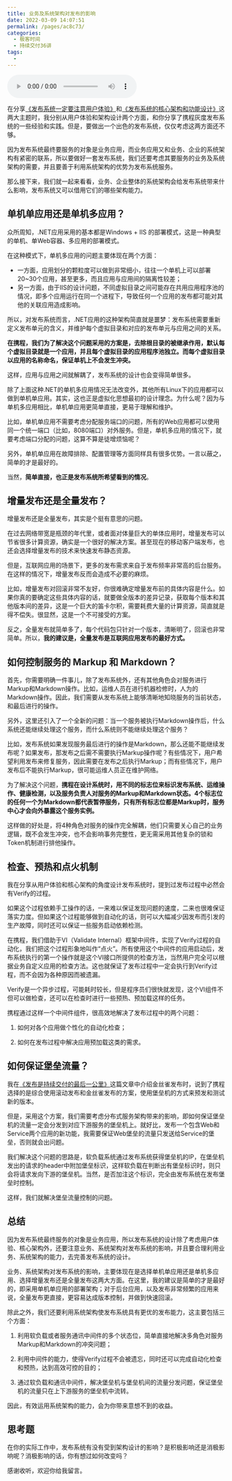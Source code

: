 ```yaml
---
title: 业务及系统架构对发布的影响
date: 2022-03-09 14:07:51
permalink: /pages/ac8c73/
categories:
  - 极客时间
  - 持续交付36讲
tags:
  - 
---
```

<audio title="23.业务及系统架构对发布的影响" src="https://static001.geekbang.org/resource/audio/e9/9d/e949a8ce4621e79c3f45736d74e8469d.mp3" controls="controls"></audio> 
<p>在分享<a href="https://time.geekbang.org/column/article/13552">《发布系统一定要注意用户体验》</a>和<a href="https://time.geekbang.org/column/article/13905">《发布系统的核心架构和功能设计》</a>这两大主题时，我分别从用户体验和架构设计两个方面，和你分享了携程灰度发布系统的一些经验和实践。但是，要做出一个出色的发布系统，仅仅考虑这两方面还不够。</p>
<p>因为发布系统最终要服务的对象是业务应用，而业务应用又和业务、企业的系统架构有紧密的联系，所以要做好一套发布系统，我们还要考虑其要服务的业务及系统架构的需要，并且要善于利用系统架构的优势为发布系统服务。</p>
<p>那么接下来，我们就一起来看看，业务、企业整体的系统架构会给发布系统带来什么影响，发布系统又可以借用它们的哪些架构能力。</p>
<h2>单机单应用还是单机多应用？</h2>
<p>众所周知，.NET应用采用的基本都是Windows + IIS 的部署模式，这是一种典型的单机、单Web容器、多应用的部署模式。</p>
<p>在这种模式下，单机多应用的问题主要体现在两个方面：</p>
<ul>
<li>一方面，应用划分的颗粒度可以做到非常细小，往往一个单机上可以部署20~30个应用，甚至更多，而且应用与应用间的隔离性较差；</li>
<li>另一方面，由于IIS的设计问题，不同虚拟目录之间可能存在共用应用程序池的情况，即多个应用运行在同一个进程下，导致任何一个应用的发布都可能对其他的关联应用造成影响。</li>
</ul><!-- [[[read_end]]] -->
<p>所以，对发布系统而言，.NET应用的这种架构简直就是噩梦：发布系统需要重新定义发布单元的含义，并维护每个虚拟目录和对应的发布单元与应用之间的关系。</p>
<p><strong>在携程，我们为了解决这个问题采用的方案是，去除根目录的被继承作用，默认每个虚拟目录就是一个应用，并且每个虚拟目录的应用程序池独立。而每个虚拟目录以应用的名称命名，保证单机上不会发生冲突。</strong></p>
<p>这样，应用与应用之间就解耦了，发布系统的设计也会变得简单很多。</p>
<p>除了上面这种.NET的单机多应用情况无法改变外，其他所有Linux下的应用都可以做到单机单应用。其实，这也正是虚拟化思想最初的设计理念。为什么呢？因为与单机多应用相比，单机单应用更简单直接，更易于理解和维护。</p>
<p>比如，单机单应用不需要考虑分配服务端口的问题，所有的Web应用都可以使用同一个统一端口（比如，8080端口）对外服务。但是，单机多应用的情况下，就要考虑端口分配的问题，这算不算是徒增烦恼呢？</p>
<p>另外，单机单应用在故障排除、配置管理等方面同样具有很多优势。一言以蔽之，简单的才是最好的。</p>
<p>当然，<strong>简单直接，也正是发布系统所希望看到的情况</strong>。</p>
<h2>增量发布还是全量发布？</h2>
<p>增量发布还是全量发布，其实是个挺有意思的问题。</p>
<p>在过去网络带宽是瓶颈的年代里，或者面对体量巨大的单体应用时，增量发布可以节省很多计算资源，确实是一个很好的解决方案。甚至现在的移动客户端发布，也还会选择增量发布的技术来快速发布静态资源。</p>
<p>但是，互联网应用的场景下，更多的发布需求来自于发布频率非常高的后台服务。在这样的情况下，增量发布反而会造成不必要的麻烦。</p>
<p>比如，增量发布对回滚非常不友好，你很难确定增量发布前的具体内容是什么。如果你真的要确定这些具体内容的话，就要做全版本的差异记录，获取每个版本和其他版本间的差异，这是一个巨大的笛卡尔积，需要耗费大量的计算资源，简直就是得不偿失。很显然，这是一个不可接受的方案。</p>
<p>反之，全量发布就简单多了，每个代码包只针对一个版本，清晰明了，回滚也非常简单。所以，<strong>我的建议是，全量发布是互联网应用发布的最好方式。</strong></p>
<h2>如何控制服务的 Markup 和 Markdown？</h2>
<p>首先，你需要明确一件事儿，除了发布系统外，还有其他角色会对服务进行Markup和Markdown操作。比如，运维人员在进行机器检修时，人为的Markdown操作。因此，我们需要从发布系统上能够清晰地知晓服务的当前状态，和最后进行的操作。</p>
<p>另外，这里还引入了一个全新的问题：当一个服务被执行Markdown操作后，什么系统还能继续处理这个服务，而什么系统则不能继续处理这个服务？</p>
<p>比如，发布系统如果发现服务最后进行的操作是Markdown，那么还能不能继续发布呢？如果发布，那发布之后需不需要执行Markup操作呢？有些情况下，用户希望利用发布来修复服务，因此需要在发布之后执行Markup；而有些情况下，用户发布后不能执行Markup，很可能运维人员正在维护网络。</p>
<p>为了解决这个问题，<strong>携程在设计系统时，用不同的标志位来标识发布系统、运维操作、健康检测，以及服务负责人对服务的Markup和Markdown状态。4个标志位的任何一个为Markdown都代表暂停服务，只有所有标志位都是Markup时，服务中心才会向外暴露这个服务实例。</strong></p>
<p>这样做的好处是，将4种角色对服务的操作完全解耦，他们只需要关心自己的业务逻辑，既不会发生冲突，也不会影响事务完整性，更无需采用其他复杂的锁和Token机制进行排他操作。</p>
<h2>检查、预热和点火机制</h2>
<p>我在分享从用户体验和核心架构的角度设计发布系统时，提到过发布过程中必然会有Verify的过程。</p>
<p>如果这个过程依赖手工操作的话，一来难以保证发现问题的速度，二来也很难保证落实力度。但如果这个过程能够做到自动化的话，则可以大幅减少因发布而引发的生产故障，同时还可以保证一些服务启动依赖检测。</p>
<p>在携程，我们借助于VI（Validate Internal）框架中间件，实现了Verify过程的自动化，我们把这个过程形象地叫作“点火”。所有使用这个中间件的应用启动后，发布系统执行的第一个操作就是这个VI接口所提供的检查方法，当然用户完全可以根据业务自定义应用的检查方法。这也就保证了发布过程中一定会执行到Verify过程，而不会因为各种原因而被遗漏。</p>
<p>Verify是一个异步过程，可能耗时较长，但是程序员们很快就发现，这个VI组件不但可以做检查，还可以在检查时进行一些预热、预加载这样的任务。</p>
<p>携程通过这样一个中间件组件，很高效地解决了发布过程中的两个问题：</p>
<ol>
<li>
<p>如何对各个应用做个性化的自动化检查；</p>
</li>
<li>
<p>如何在发布过程中解决应用预加载这类的需求。</p>
</li>
</ol>
<h2>如何保证堡垒流量？</h2>
<p>我在<a href="https://time.geekbang.org/column/article/13380">《发布是持续交付的最后一公里》</a>这篇文章中介绍金丝雀发布时，说到了携程选择的是综合使用滚动发布和金丝雀发布的方案，使用堡垒机的方式来预发和测试新的版本。</p>
<p>但是，采用这个方案，我们需要考虑分布式服务架构带来的影响，即如何保证堡垒机的流量一定会分发到对应下游服务的堡垒机上。就好比，发布一个包含Web和Service两个应用的新功能，我需要保证Web堡垒的流量只发送给Service的堡垒，否则就会出问题。</p>
<p>我们解决这个问题的思路是，软负载系统通过发布系统获得堡垒机的IP，在堡垒机发出的请求的header中附加堡垒标识，这样软负载在判断出有堡垒标识时，则只会将请求发向下游的堡垒机。当然，是否加注这个标识，完全由发布系统在发布堡垒时控制。</p>
<p>这样，我们就解决堡垒流量控制的问题。</p>
<h2>总结</h2>
<p>因为发布系统最终服务的对象是业务应用，所以发布系统的设计除了考虑用户体验、核心架构外，还要注意业务、系统架构对发布系统的影响，并且要合理利用业务、系统架构的能力，去完善发布系统的设计。</p>
<p>业务、系统架构对发布系统的影响，主要体现在是选择单机单应用还是单机多应用、选择增量发布还是全量发布这两大方面。在这里，我的建议是简单的才是最好的，即采用单机单应用的部署架构；对于后台应用，以及发布非常频繁的应用来说，全量发布更直接，更容易达成版本控制，并做到快速回滚。</p>
<p>除此之外，我们还要利用系统架构使发布系统具有更优的发布能力，这主要包括三个方面：</p>
<ol>
<li>
<p>利用软负载或者服务通讯中间件的多个状态位，简单直接地解决多角色对服务Markup和Markdown的冲突问题；</p>
</li>
<li>
<p>利用中间件的能力，使得Verify过程不会被遗忘，同时还可以完成自动化检查和预热，达到高效可控的目的；</p>
</li>
<li>
<p>通过软负载和通讯中间件，解决堡垒机与堡垒机间的流量分发问题，保证堡垒机的流量只在上下游服务的堡垒机中流转。</p>
</li>
</ol>
<p>因此，有效运用系统架构的能力，会为你带来意想不到的收益。</p>
<h2>思考题</h2>
<p>在你的实际工作中，发布系统有没有受到架构设计的影响？是积极影响还是消极影响呢？消极影响的话，你有想过如何改变吗？</p>
<p>感谢收听，欢迎你给我留言。</p>
<p></p>
